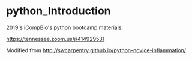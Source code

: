 # python_Introduction
2019's iCompBio's python bootcamp materials.

https://tennessee.zoom.us/j/414929531

Modified from http://swcarpentry.github.io/python-novice-inflammation/
